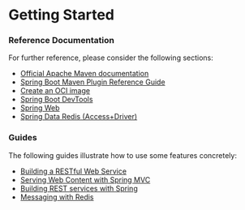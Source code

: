 # Getting Started

### Reference Documentation
For further reference, please consider the following sections:

* [Official Apache Maven documentation](https://maven.apache.org/guides/index.html)
* [Spring Boot Maven Plugin Reference Guide](https://docs.spring.io/spring-boot/docs/2.5.3/maven-plugin/reference/html/)
* [Create an OCI image](https://docs.spring.io/spring-boot/docs/2.5.3/maven-plugin/reference/html/#build-image)
* [Spring Boot DevTools](https://docs.spring.io/spring-boot/docs/2.5.3/reference/htmlsingle/#using-boot-devtools)
* [Spring Web](https://docs.spring.io/spring-boot/docs/2.5.3/reference/htmlsingle/#boot-features-developing-web-applications)
* [Spring Data Redis (Access+Driver)](https://docs.spring.io/spring-boot/docs/2.5.3/reference/htmlsingle/#boot-features-redis)

### Guides
The following guides illustrate how to use some features concretely:

* [Building a RESTful Web Service](https://spring.io/guides/gs/rest-service/)
* [Serving Web Content with Spring MVC](https://spring.io/guides/gs/serving-web-content/)
* [Building REST services with Spring](https://spring.io/guides/tutorials/bookmarks/)
* [Messaging with Redis](https://spring.io/guides/gs/messaging-redis/)

